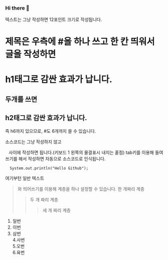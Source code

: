 ### Hi there 👋

<!-- 텍스트 적기-->
텍스트는 그냥 작성하면 12포인트 크기로 작성됩니다.

<!-- 제목 -->
# 제목은 우측에 #을 하나 쓰고 한 칸 띄워서 글을 작성하면
<h1>h1태그로 감싼 효과가 납니다.</h1>

## 두개를 쓰면
<h2>h2태그로 감싼 효과가 납니다.</h2>

즉 h6까지 있으므로, #도 6개까지 쓸 수 있습니다.


<!-- 소스코드 게시 1 -->
소스코드는 그냥 작성하지 않고

``` ``` 사이에 작성하면 됩니다.(키보드 1 왼쪽의 물결표시 내지는 홑점)
tab키를 이용해 들여쓰기를 해서 작성하면 자동으로 소스코드로 인식됩니다.
```
  System.out.println("Hello Github");
 ```
  여기부턴 일반 텍스트

<!-- 코드 들여쓰기 계층 만들기 -->
> 와 띄어쓰기를 이용해 계층을 하나 설정할 수 있습니다. 한 개짜리 계층
> > 두 개 짜리 계층
> > >세 개 짜리 계층
> > >

<!-- 숫자 목록 -->
1. 일번
2. 이번
3. 삼번<br>
4.사번<br>
5.오번<br>
6.육번

<!--
**chan000/chan000** is a ✨ _special_ ✨ repository because its `README.md` (this file) appears on your GitHub profile.

Here are some ideas to get you started:

- 🔭 I’m currently working on ...
- 🌱 I’m currently learning ...
- 👯 I’m looking to collaborate on ...
- 🤔 I’m looking for help with ...
- 💬 Ask me about ...
- 📫 How to reach me: ...
- 😄 Pronouns: ...
- ⚡ Fun fact: ...
-->
